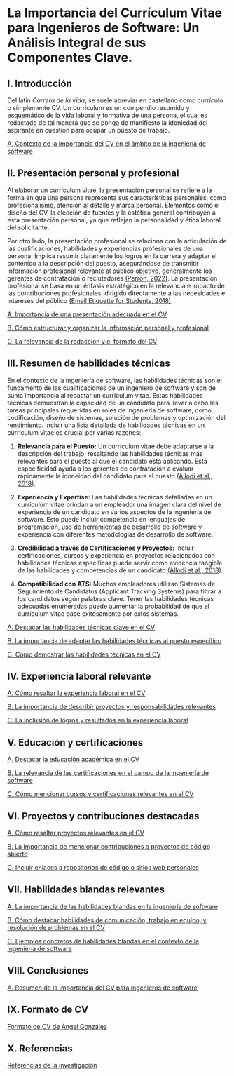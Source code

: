 # La Importancia del Currículum Vitae para Ingenieros de Software: Un Análisis Integral de sus Componentes Clave.

## I. Introducción 

Del latin *Carrera de la vida*, se suele abreviar en castellano como currículo o simplemente CV.
Un curriculum es un compendio resumido y esquemático de la vida laboral y formativa de una persona, el cual es redactado de tal manera que se ponga de manifiesto la idoniedad del aspirante en cuestión para ocupar un puesto de trabajo.

[A. Contexto de la importancia del CV en el ámbito de la ingeniería de software](https://github.com/AlbertGlz23/CV/blob/main/Introducci%C3%B3n/Contexto%20de%20la%20importancia%20del%20CV%20en%20el%20%C3%A1mbito%20de%20la%20ingenier%C3%ADa%20de%20software.md)


## II. Presentación personal y profesional

Al elaborar un currículum vitae, la presentación personal se refiere a la forma en que una persona representa sus características personales, como profesionalismo, atención al detalle y marca personal. Elementos como el diseño del CV, la elección de fuentes y la estética general contribuyen a esta presentación personal, ya que reflejan la personalidad y ética laboral del solicitante.

Por otro lado, la presentación profesional se relaciona con la articulación de las cualificaciones, habilidades y experiencias profesionales de una persona. Implica resumir claramente los logros en la carrera y adaptar el contenido a la descripción del puesto, asegurándose de transmitir información profesional relevante al público objetivo, generalmente los gerentes de contratación o reclutadores [(Perron, 2022)](https://uxdesign.cc/the-design-of-high-stakes-career-materials-3688b6503f5). La presentación profesional se basa en un énfasis estratégico en la relevancia e impacto de las contribuciones profesionales, dirigido directamente a las necesidades e intereses del público [(Email Etiquette for Students, 2018)](https://owl.purdue.edu/owl/general_writing/academic_writing/email_etiquette_for_students.html).

[A. Importancia de una presentación adecuada en el CV](https://github.com/AlbertGlz23/CV/blob/main/II.%20Presentaci%C3%B3n%20personal%20y%20profesional/Importancia%20de%20una%20presentaci%C3%B3n%20adecuada%20en%20el%20CV.md)

[B. Cómo estructurar y organizar la información personal y profesional](https://github.com/AlbertGlz23/CV/blob/main/II.%20Presentaci%C3%B3n%20personal%20y%20profesional/C%C3%B3mo%20estructurar%20y%20organizar%20la%20informaci%C3%B3n%20personal%20y%20profesional.md)

[C. La relevancia de la redacción y el formato del CV](https://github.com/AlbertGlz23/CV/blob/main/II.%20Presentaci%C3%B3n%20personal%20y%20profesional/La%20relevancia%20de%20la%20redacci%C3%B3n%20y%20el%20formato%20del%20CV.md)

## III. Resumen de habilidades técnicas

En el contexto de la ingeniería de software, las habilidades técnicas son el fundamento de las cualificaciones de un ingeniero de software y son de suma importancia al redactar un currículum vitae. Estas habilidades técnicas demuestran la capacidad de un candidato para llevar a cabo las tareas principales requeridas en roles de ingeniería de software, como codificación, diseño de sistemas, solución de problemas y optimización del rendimiento. Incluir una lista detallada de habilidades técnicas en un currículum vitae es crucial por varias razones:

1. **Relevancia para el Puesto:** Un currículum vitae debe adaptarse a la descripción del trabajo, resaltando las habilidades técnicas más relevantes para el puesto al que el candidato está aplicando. Esta especificidad ayuda a los gerentes de contratación a evaluar rápidamente la idoneidad del candidato para el puesto [(Allodi et al., 2018)](https://dl.acm.org/doi/10.1145/3176258.3176340).

1. **Experiencia y Expertise:** Las habilidades técnicas detalladas en un currículum vitae brindan a un empleador una imagen clara del nivel de experiencia de un candidato en varios aspectos de la ingeniería de software. Esto puede incluir competencia en lenguajes de programación, uso de herramientas de desarrollo de software y experiencia con diferentes metodologías de desarrollo de software.

1. **Credibilidad a través de Certificaciones y Proyectos:** Incluir certificaciones, cursos y experiencia en proyectos relacionados con habilidades técnicas específicas puede servir como evidencia tangible de las habilidades y competencias de un candidato [(Allodi et al., 2018)](https://dl.acm.org/doi/10.1145/3176258.3176340).
   
1. **Compatibilidad con ATS:** Muchos empleadores utilizan Sistemas de Seguimiento de Candidatos (Applicant Tracking Systems) para filtrar a los candidatos según palabras clave. Tener las habilidades técnicas adecuadas enumeradas puede aumentar la probabilidad de que el currículum vitae pase exitosamente por estos sistemas.

[A. Destacar las habilidades técnicas clave en el CV](https://github.com/AlbertGlz23/CV/blob/main/Resumen%20de%20habilidades%20t%C3%A9cnicas/Destacar%20las%20habilidades%20t%C3%A9cnicas%20clave%20en%20el%20CV.md)

[B. La importancia de adaptar las habilidades técnicas al puesto específico](https://github.com/AlbertGlz23/CV/blob/main/Resumen%20de%20habilidades%20t%C3%A9cnicas/La%20importancia%20de%20adaptar%20las%20habilidades%20t%C3%A9cnicas%20al%20puesto%20espec%C3%ADfico.md)

[C. Cómo demostrar las habilidades técnicas en el CV](https://github.com/AlbertGlz23/CV/blob/main/Resumen%20de%20habilidades%20t%C3%A9cnicas/C%C3%B3mo%20demostrar%20las%20habilidades%20t%C3%A9cnicas%20en%20el%20CV.md)

## IV. Experiencia laboral relevante


[A. Cómo resaltar la experiencia laboral en el CV](https://github.com/AlbertGlz23/CV/blob/main/Experiencia%20laboral%20relevante/C%C3%B3mo%20resaltar%20la%20experiencia%20laboral%20en%20el%20CV.md)

[B. La importancia de describir proyectos y responsabilidades relevantes](https://github.com/AlbertGlz23/CV/blob/main/Experiencia%20laboral%20relevante/La%20importancia%20de%20describir%20proyectos%20y%20responsabilidades%20relevantes.md)

[C. La inclusión de logros y resultados en la experiencia laboral](https://github.com/AlbertGlz23/CV/blob/main/Experiencia%20laboral%20relevante/La%20inclusi%C3%B3n%20de%20logros%20y%20resultados%20en%20la%20experiencia%20laboral.md)

## V. Educación y certificaciones


[A. Destacar la educación académica en el CV](https://github.com/AlbertGlz23/CV/blob/main/Educaci%C3%B3n%20y%20certificaciones/Destacar%20la%20educaci%C3%B3n%20acad%C3%A9mica%20en%20el%20CV.md)

[B. La relevancia de las certificaciones en el campo de la ingeniería de software](https://github.com/AlbertGlz23/CV/blob/main/Educaci%C3%B3n%20y%20certificaciones/La%20relevancia%20de%20las%20certificaciones%20en%20el%20campo%20de%20la%20ingenier%C3%ADa%20de%20software.md)

[C. Cómo mencionar cursos y certificaciones relevantes en el CV](https://github.com/AlbertGlz23/CV/blob/main/Educaci%C3%B3n%20y%20certificaciones/C%C3%B3mo%20mencionar%20cursos%20y%20certificaciones%20relevantes%20en%20el%20CV.md)

## VI. Proyectos y contribuciones destacadas


[A. Cómo resaltar proyectos relevantes en el CV](https://github.com/AlbertGlz23/CV/blob/main/Proyectos%20y%20contribuciones%20destacadas/C%C3%B3mo%20resaltar%20proyectos%20relevantes%20en%20el%20CV.md)

[B. La importancia de mencionar contribuciones a proyectos de código abierto](https://github.com/AlbertGlz23/CV/blob/main/Proyectos%20y%20contribuciones%20destacadas/La%20importancia%20de%20mencionar%20contribuciones%20a%20proyectos%20de%20c%C3%B3digo%20abierto.md)

[C. Incluir enlaces a repositorios de código o sitios web personales](https://github.com/AlbertGlz23/CV/blob/main/Proyectos%20y%20contribuciones%20destacadas/Incluir%20enlaces%20a%20repositorios%20de%20c%C3%B3digo%20o%20sitios%20web%20personales)

## VII. Habilidades blandas relevantes


[A. La importancia de las habilidades blandas en la ingeniería de software](https://github.com/AlbertGlz23/CV/blob/main/Habilidades%20blandas%20relevantes/La%20importancia%20de%20las%20habilidades%20blandas%20en%20la%20ingenier%C3%ADa%20de%20software.md)

[B. Cómo destacar habilidades de comunicación, trabajo en equipo, y resolución de problemas en el CV](https://github.com/AlbertGlz23/CV/blob/main/Proyectos%20y%20contribuciones%20destacadas/C%C3%B3mo%20resaltar%20proyectos%20relevantes%20en%20el%20CV.md)

[C. Ejemplos concretos de habilidades blandas en el contexto de la ingeniería de software](https://github.com/AlbertGlz23/CV/blob/main/Proyectos%20y%20contribuciones%20destacadas/Incluir%20enlaces%20a%20repositorios%20de%20c%C3%B3digo%20o%20sitios%20web%20personales)

## VIII. Conclusiones

[A. Resumen de la importancia del CV para ingenieros de software](https://github.com/AlbertGlz23/CV/blob/main/Conclusiones/Resumen%20de%20la%20importancia%20del%20CV%20para%20ingenieros%20de%20software.md)

## IX. Formato de CV

[Formato de CV de Ángel González]()

## X. Referencias

[Referencias de la investigación](https://github.com/AlbertGlz23/CV/blob/main/Referencias/referencias.md)
